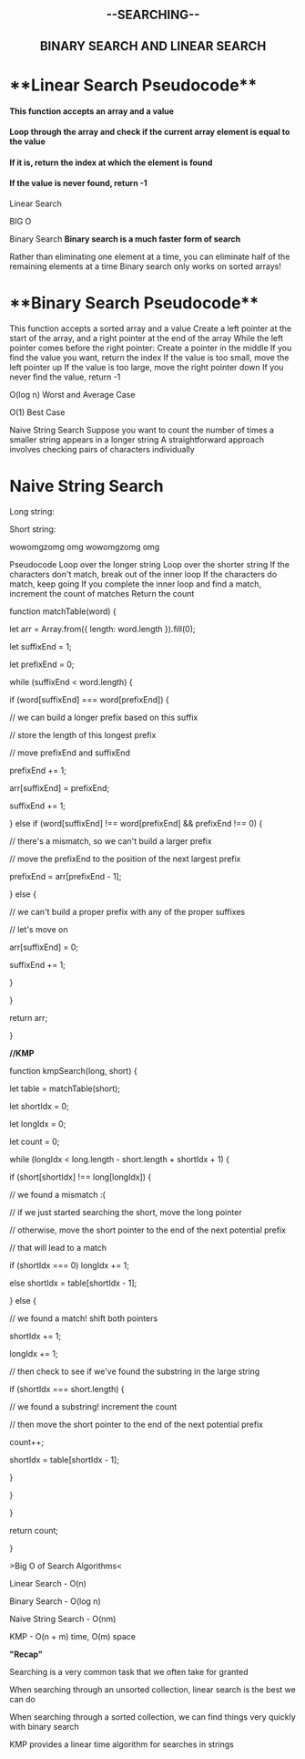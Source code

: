 <h2 align="center"> --SEARCHING-- </h1>
<h2 align="center"> BINARY SEARCH  AND  LINEAR SEARCH  </h2>

<h1>**Linear Search Pseudocode**</h1>

<h4 align="left"> This function accepts an array and a value</h4>
<h4 align="left">Loop through the array and check if the current array element is equal to the value</h4>
<h4 align="left">If it is, return the index at which the element is found</h4>
<h4 align="left">If the value is never found, return -1</h4>

<p>Linear Search</p>
<p>BIG O</p>


Binary Search
**Binary search is a much faster form of search**

Rather than eliminating one element at a time, you can eliminate half of the remaining elements at a time
Binary search only works on sorted arrays!

<h1>**Binary Search Pseudocode**</h1>
<p align="left">
This function accepts a sorted array and a value
Create a left pointer at the start of the array, and a right pointer at the end of the array
While the left pointer comes before the right pointer:
Create a pointer in the middle
If you find the value you want, return the index
If the value is too small, move the left pointer up
If the value is too large, move the right pointer down
If you never find the value, return -1
</p>

O(log n)
Worst and Average Case

O(1)
Best Case

Naive String Search
Suppose you want to count the number of times a smaller string appears in a longer string
A straightforward approach involves checking pairs of characters individually

<h1>Naive String Search</h1>
Long string:

Short string: 

wowomgzomg
omg
wowomgzomg
omg
<p align="left">
Pseudocode
Loop over the longer string
Loop over the shorter string
If the characters don't match, break out of the inner loop
If the characters do match, keep going
If you complete the inner loop and find a match, increment the count of matches
Return the count
</p>
<p align="left">
<p>function matchTable(word) {</p>
  <p>  let arr = Array.from({ length: word.length }).fill(0);</p>
   <p> let suffixEnd = 1;</p>
   <p> let prefixEnd = 0;</p>
  <p>  while (suffixEnd < word.length) {</p>
   <p>   if (word[suffixEnd] === word[prefixEnd]) {</p>
     <p>   // we can build a longer prefix based on this suffix</p>
     <p>   // store the length of this longest prefix</p>
     <p>   // move prefixEnd and suffixEnd</p>
     <p>   prefixEnd += 1;</p>
     <p>   arr[suffixEnd] = prefixEnd;</p>
     <p>   suffixEnd += 1;</p>
     <p> } else if (word[suffixEnd] !== word[prefixEnd] && prefixEnd !== 0) {</p>
       <p> // there's a mismatch, so we can't build a larger prefix</p>
       <p> // move the prefixEnd to the position of the next largest prefix</p>
        <p>prefixEnd = arr[prefixEnd - 1];</p>
      <p>} else {</p>
        <p>// we can't build a proper prefix with any of the proper suffixes</p>
        <p>// let's move on</p>
        <p>arr[suffixEnd] = 0;</p>
        <p>suffixEnd += 1;</p>
      <p>}</p>
    <p>}</p>
   <p> return arr;</p>
  <p>}</p>



 **//KMP** 
  <p>function kmpSearch(long, short) {</p>
   <p> let table = matchTable(short);</p>
    <p>let shortIdx = 0;</p>
    <p>let longIdx = 0;</p>
    <p>let count = 0;</p>
    <p>while (longIdx < long.length - short.length + shortIdx + 1) {</p>
     <p> if (short[shortIdx] !== long[longIdx]) {</p>
      <p>  // we found a mismatch :(</p>
       <p> // if we just started searching the short, move the long pointer</p>
        <p>// otherwise, move the short pointer to the end of the next potential prefix </p>
        <p>// that will lead to a match </p>
        <p>if (shortIdx === 0) longIdx += 1; </p>
        <p>else shortIdx = table[shortIdx - 1]; </p>
      <p>} else { </p>
        <p>// we found a match! shift both pointers </p>
        <p>shortIdx += 1; </p>
        <p>longIdx += 1; </p>
        <p>// then check to see if we've found the substring in the large string </p>
        <p>if (shortIdx === short.length) { </p>
          <p>// we found a substring! increment the count </p>
          <p>// then move the short pointer to the end of the next potential prefix </p>
          <p>count++; </p>
          <p>shortIdx = table[shortIdx - 1]; </p>
       <p> } </p>
     <p> } </p>
    <p>} </p>
    <p>return count; </p>
  <p>} </p>
</p>

<p align="left">
 <p> >Big O of Search Algorithms< </p>
 <p> Linear Search - O(n) </p>
 <p> Binary Search - O(log n) </p>
 <p> Naive String Search - O(nm) </p>
<p> KMP - O(n + m) time, O(m) space </p>
</p>

**"Recap"**
<p align="left">
<p>Searching is a very common task that we often take for granted </p>
<p>When searching through an unsorted collection, linear search is the best we can do </p>
<p>When searching through a sorted collection, we can find things very quickly with binary search </p>
<p>KMP provides a linear time algorithm for searches in strings </p>
</p> 